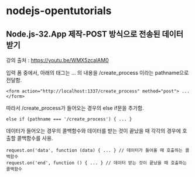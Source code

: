 # nodejs-opentutorials

## Node.js-32.App 제작-POST 방식으로 전송된 데이터 받기
강의 출처 : https://youtu.be/WMX5zcalAM0

입력 폼 중에서, 아래의 태그는 ... 의 내용을 /create_process 이라는 pathname으로 전달함.
```
<form action="http://localhost:1337/create_process" method="post"> ... </form>
```

따라서 /create_process가 들어오는 경우의 else if문을 추가함.
```
else if (pathname === '/create_process') { ... }
```

데이터가 들어오는 경우의 콜백함수와 데이터를 받는 것이 끝났을 때 각각의 경우에 호출할 콜백함수를 사용.
```
request.on('data', function (data) { ... } // 데이터가 들어올 때 호출하는 콜백함수
request.on('end', function () { ... } // 데이터 받는 것이 끝났을 때 호출하는 콜백함수
```
